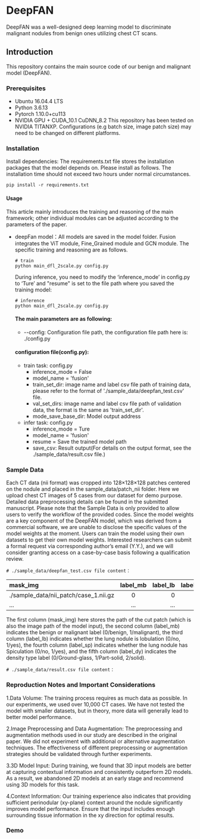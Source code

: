 # DeepFAN
DeepFAN was a well-designed deep learning model to discriminate malignant nodules from benign ones utilizing chest CT scans.
## Introduction
This repository contains the main source code of our benign and malignant model (DeepFAN).
### Prerequisites
- Ubuntu 16.04.4 LTS
- Python 3.6.13
- Pytorch 1.10.0+cu113
- NVIDIA GPU + CUDA_10.1 CuDNN_8.2
This repository has been tested on NVIDIA TITANXP. Configurations (e.g batch size, image patch size) may need to be changed on different platforms.

### Installation
Install dependencies: The requirements.txt file stores the installation packages that the model depends on. Please install as follows. The installation time should not exceed two hours under normal circumstances.

```
pip install -r requirements.txt
```

#### Usage
This article mainly introduces the training and reasoning of the main framework; other individual modules can be adjusted according to the parameters of the paper.
- deepFan model：All models are saved in the model folder. Fusion integrates the ViT module, Fine_Grained module and GCN module. The specific training and reasoning are as follows.
    ```
    # train 
    python main_dfl_2scale.py config.py
    ```
    During inference, you need to modify the ‘inference_mode’ in config.py to ‘Ture’ and "resume" is set to the file path where you saved the training model:
    ```
    # inference 
    python main_dfl_2scale.py config.py
    ```
    #### The main parameters are as following:
    - --config: Configuration file path, the configuration file path here is: ./config.py
    #### configuration file(config.py):
    - train task: config.py
      - inference_mode = False
      - model_name = 'fusion'
      - train_set_dir: image name and label csv file path of training data, please refer to the format of './sample_data/deepfan_test.csv' file.
      - val_set_dirs: image name and label csv file path of validation data, the format is the same as 'train_set_dir'.
      - mode_save_base_dir: Model output address
    - infer task: config.py
      - inference_mode = Ture
      - model_name = 'fusion'
      - resume = Save the trained model path
      - save_csv: Result output(For details on the output format, see the ./sample_data/result.csv file.)
### Sample Data
Each CT data (nii format) was cropped into 128×128×128 patches centered on the nodule and placed in the sample_data/patch_nii folder. Here we upload chest CT images of 5 cases from our dataset for demo purpose. Detailed data preprocessing details can be found in the submitted manuscript. Please note that the Sample Data is only provided to allow users to verify the workflow of the provided codes. Since the model weights are a key component of the DeepFAN model, which was derived from a commercial software, we are unable to disclose the specific values of the model weights at the moment. Users can train the model using their own datasets to get their own model weights. Interested researchers can submit a formal request via corresponding author’s email (Y.Y.), and we will consider granting access on a case-by-case basis following a qualification review.

    # ./sample_data/deepfan_test.csv file content：
    
| mask_img | label_mb | label_lb | label_sp | label_dy |
| :----- | :-----: | -----: | -----: | -----: |
| ./sample_data/nii_patch/case_1.nii.gz | 0 | 0 | 1 | 1 |
| ... | ... |  ... |  ... |  ... |

The first column (mask_img) here stores the path of the cut patch (which is also the image path of the model input), the second column (label_mb) indicates the benign or malignant label (0/benign, 1/malignant), the third column (label_lb) indicates whether the lung nodule is lobulation (0/no, 1/yes), the fourth column (label_sp) indicates whether the lung nodule has Spiculation (0/no, 1/yes), and the fifth column (label_dy) indicates the density type label (0/Ground-glass, 1/Part-solid, 2/solid).

    # ./sample_data/result.csv file content：

### Reproduction Notes and Important Considerations
1.Data Volume: The training process requires as much data as possible. In our experiments, we used over 10,000 CT cases. We have not tested the model with smaller datasets, but in theory, more data will generally lead to better model performance.

2.Image Preprocessing and Data Augmentation: The preprocessing and augmentation methods used in our study are described in the original paper. We did not experiment with additional or alternative augmentation techniques. The effectiveness of different preprocessing or augmentation strategies should be validated through further experiments.

3.3D Model Input: During training, we found that 3D input models are better at capturing contextual information and consistently outperform 2D models. As a result, we abandoned 2D models at an early stage and recommend using 3D models for this task.

4.Context Information: Our training experience also indicates that providing sufficient perinodular (xy-plane) context around the nodule significantly improves model performance. Ensure that the input includes enough surrounding tissue information in the xy direction for optimal results.

### Demo



   

    
      
